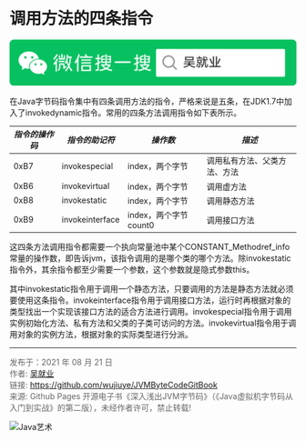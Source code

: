 # 调用方法的四条指令

![Java艺术](../qrcode/javaskill_qrcode_01.png)

在Java字节码指令集中有四条调用方法的指令，严格来说是五条，在JDK1.7中加入了invokedynamic指令。常用的四条方法调用指令如下表所示。

| ***指令的操作码*** | ***指令的助记符*** | ***操作数***          | ***描述***                         |
| ------------------ | ------------------ | --------------------- | ---------------------------------- |
| 0xB7               | invokespecial      | index，两个字节       | 调用私有方法、父类方法、<init>方法 |
| 0xB6               | invokevirtual      | index，两个字节       | 调用虚方法                         |
| 0xB8               | invokestatic       | index，两个字节       | 调用静态方法                       |
| 0xB9               | invokeinterface    | index，两个字节count0 | 调用接口方法                       |

这四条方法调用指令都需要一个执向常量池中某个CONSTANT_Methodref_info常量的操作数，即告诉jvm，该指令调用的是哪个类的哪个方法。除invokestatic指令外，其余指令都至少需要一个参数，这个参数就是隐式参数this。

其中invokestatic指令用于调用一个静态方法，只要调用的方法是静态方法就必须要使用这条指令。invokeinterface指令用于调用接口方法，运行时再根据对象的类型找出一个实现该接口方法的适合方法进行调用。invokespecial指令用于调用实例初始化方法、私有方法和父类的子类可访问的方法。invokevirtual指令用于调用对象的实例方法，根据对象的实际类型进行分派。

---

<font color= #666666>发布于：2021 年 08 月 21 日</font><br><font color= #666666>作者: [吴就业](https://www.wujiuye.com/)</font><br><font color= #666666>链接: https://github.com/wujiuye/JVMByteCodeGitBook</font><br><font color= #666666>来源: Github Pages 开源电子书《深入浅出JVM字节码》（《Java虚拟机字节码从入门到实战》的第二版），未经作者许可，禁止转载!</font><br>

![Java艺术](../qrcode/javaskill_qrcode_02.png)

